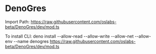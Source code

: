 # DenoGres
Import Path: https://raw.githubusercontent.com/oslabs-beta/DenoGres/dev/mod.ts

To install CLI: deno install --allow-read --allow-write --allow-net --allow-env --name denogres https://raw.githubusercontent.com/oslabs-beta/DenoGres/dev/mod.ts
